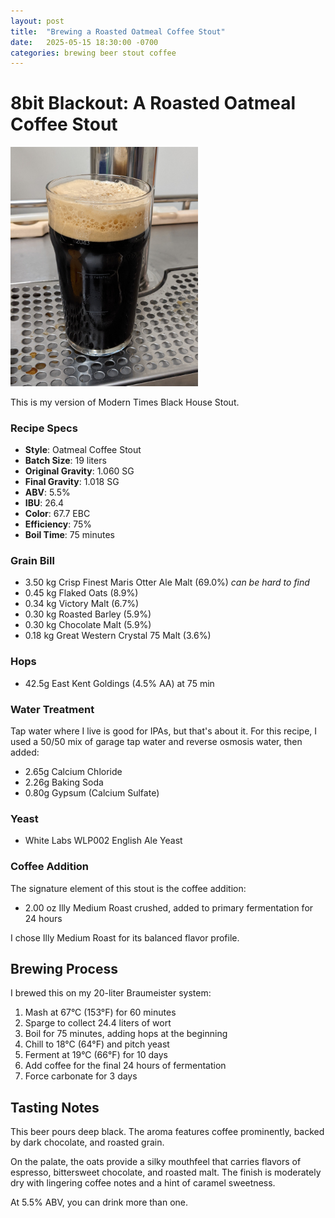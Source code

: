 ```yaml
---
layout: post
title:  "Brewing a Roasted Oatmeal Coffee Stout"
date:   2025-05-15 18:30:00 -0700
categories: brewing beer stout coffee
---
```


# 8bit Blackout: A Roasted Oatmeal Coffee Stout

<img src="/assets/images/oatmeal_stout_01.jpg" alt="8bit Blackout Oatmeal Stout" width="300px">

This is my version of Modern Times Black House Stout. 

### Recipe Specs

- **Style**: Oatmeal Coffee Stout
- **Batch Size**: 19 liters
- **Original Gravity**: 1.060 SG
- **Final Gravity**: 1.018 SG
- **ABV**: 5.5%
- **IBU**: 26.4
- **Color**: 67.7 EBC
- **Efficiency**: 75%
- **Boil Time**: 75 minutes

### Grain Bill

- 3.50 kg Crisp Finest Maris Otter Ale Malt (69.0%) *can be hard to find*
- 0.45 kg Flaked Oats (8.9%)
- 0.34 kg Victory Malt (6.7%)
- 0.30 kg Roasted Barley (5.9%)
- 0.30 kg Chocolate Malt (5.9%)
- 0.18 kg Great Western Crystal 75 Malt (3.6%)

### Hops

- 42.5g East Kent Goldings (4.5% AA) at 75 min

### Water Treatment

Tap water where I live is good for IPAs, but that's about it. For this recipe, I used a 50/50 mix of garage tap water and reverse osmosis water, then added:
- 2.65g Calcium Chloride
- 2.26g Baking Soda
- 0.80g Gypsum (Calcium Sulfate)

### Yeast

- White Labs WLP002 English Ale Yeast


### Coffee Addition

The signature element of this stout is the coffee addition:
- 2.00 oz Illy Medium Roast crushed, added to primary fermentation for 24 hours

I chose Illy Medium Roast for its balanced flavor profile. 

## Brewing Process

I brewed this on my 20-liter Braumeister system:

1. Mash at 67°C (153°F) for 60 minutes
2. Sparge to collect 24.4 liters of wort
3. Boil for 75 minutes, adding hops at the beginning
4. Chill to 18°C (64°F) and pitch yeast
5. Ferment at 19°C (66°F) for 10 days
6. Add coffee for the final 24 hours of fermentation
7. Force carbonate for 3 days 

## Tasting Notes

This beer pours deep black. The aroma features coffee prominently, backed by dark chocolate, and roasted grain.

On the palate, the oats provide a silky mouthfeel that carries flavors of espresso, bittersweet chocolate, and roasted malt. The finish is moderately dry with lingering coffee notes and a hint of caramel sweetness.

At 5.5% ABV, you can drink more than one. 
